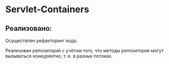 # Servlet-Containers
## Реализовано:

Осуществлен рефакторинг кода.

Реализован репозиторий с учётом того, что методы репозитория могут вызываться конкурентно, т. е. в разных потоках.
